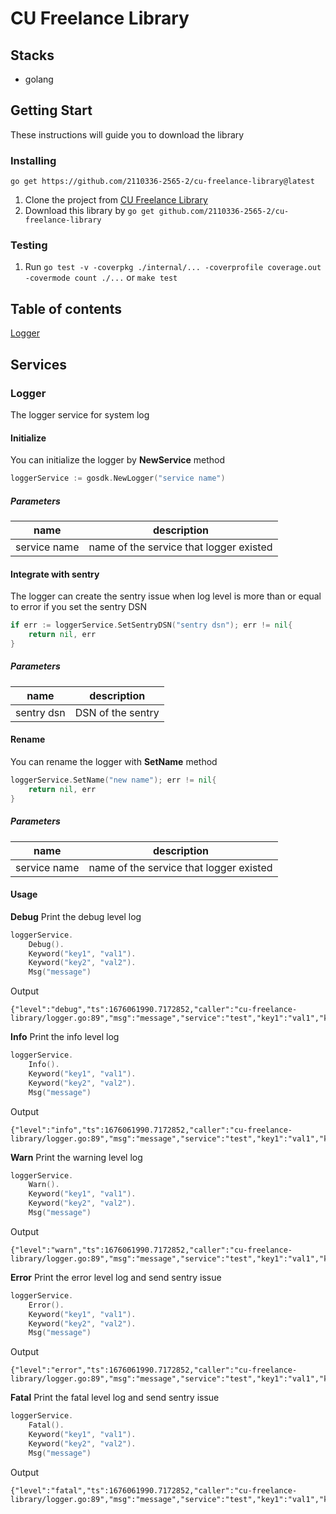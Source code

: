 # CU Freelance Library

## Stacks
- golang

## Getting Start
These instructions will guide you to download the library

### Installing
`go get https://github.com/2110336-2565-2/cu-freelance-library@latest`

1. Clone the project from [CU Freelance Library](https://github.com/2110336-2565-2/cu-freelance-library)
2. Download this library by `go get github.com/2110336-2565-2/cu-freelance-library`

### Testing
1. Run `go test -v -coverpkg ./internal/... -coverprofile coverage.out -covermode count ./...` or `make test`

## Table of contents
[Logger](#Logger)

## Services

### Logger

The logger service for system log

#### Initialize
You can initialize the logger by **NewService** method 

```go
loggerService := gosdk.NewLogger("service name")
```

##### Parameters
| name         | description                             |
|--------------|-----------------------------------------|
| service name | name of the service that logger existed |


#### Integrate with sentry
The logger can create the sentry issue when log level is more than or equal to error if you set the sentry DSN

```go
if err := loggerService.SetSentryDSN("sentry dsn"); err != nil{
	return nil, err
}
```

##### Parameters
| name       | description       |
|------------|-------------------|
| sentry dsn | DSN of the sentry |

#### Rename
You can rename the logger with **SetName** method

```go
loggerService.SetName("new name"); err != nil{
	return nil, err
}
```

##### Parameters
| name         | description                             |
|--------------|-----------------------------------------|
| service name | name of the service that logger existed |


#### Usage

**Debug**
Print the debug level log
```go
loggerService.
    Debug().
    Keyword("key1", "val1").
    Keyword("key2", "val2").
    Msg("message")
```
Output
```shell
{"level":"debug","ts":1676061990.7172852,"caller":"cu-freelance-library/logger.go:89","msg":"message","service":"test","key1":"val1","key2":"val2"}
```

**Info**
Print the info level log
```go
loggerService.
    Info().
    Keyword("key1", "val1").
    Keyword("key2", "val2").
    Msg("message")
```

Output
```shell
{"level":"info","ts":1676061990.7172852,"caller":"cu-freelance-library/logger.go:89","msg":"message","service":"test","key1":"val1","key2":"val2"}
```

**Warn**
Print the warning level log
```go
loggerService.
    Warn().
    Keyword("key1", "val1").
    Keyword("key2", "val2").
    Msg("message")
```
Output
```shell
{"level":"warn","ts":1676061990.7172852,"caller":"cu-freelance-library/logger.go:89","msg":"message","service":"test","key1":"val1","key2":"val2"}
```

**Error**
Print the error level log and send sentry issue
```go
loggerService.
    Error().
    Keyword("key1", "val1").
    Keyword("key2", "val2").
    Msg("message")
```
Output
```shell
{"level":"error","ts":1676061990.7172852,"caller":"cu-freelance-library/logger.go:89","msg":"message","service":"test","key1":"val1","key2":"val2"}
```

**Fatal**
Print the fatal level log and send sentry issue
```go
loggerService.
    Fatal().
    Keyword("key1", "val1").
    Keyword("key2", "val2").
    Msg("message")
```
Output
```shell
{"level":"fatal","ts":1676061990.7172852,"caller":"cu-freelance-library/logger.go:89","msg":"message","service":"test","key1":"val1","key2":"val2"}
```

